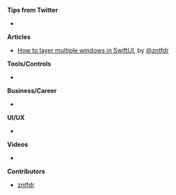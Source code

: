 **Tips from Twitter**

*

**Articles**

* [How to layer multiple windows in SwiftUI](https://www.fivestars.blog/articles/swiftui-windows/), by [@zntfdr](https://twitter.com/zntfdr)

**Tools/Controls**

* 

**Business/Career**

* 

**UI/UX**

* 

**Videos**

* 

**Contributors**

* [zntfdr](https://github.com/zntfdr)
